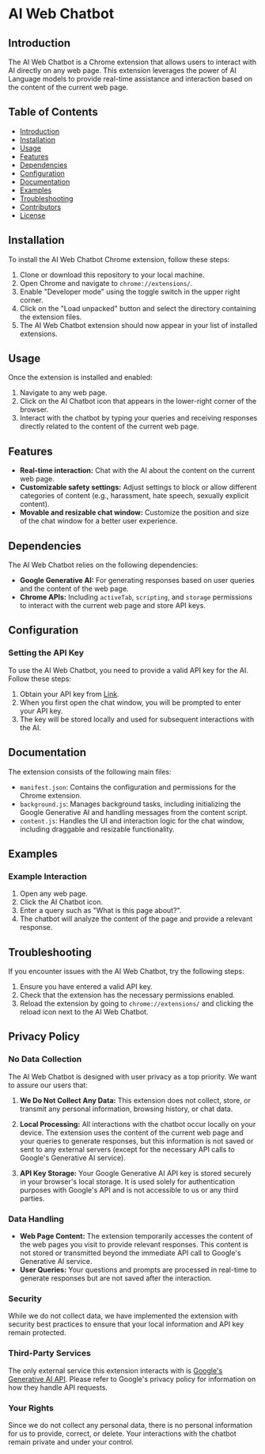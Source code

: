 # AI Web Chatbot

## Introduction
The AI Web Chatbot is a Chrome extension that allows users to interact with AI directly on any web page. This extension leverages the power of AI Language models to provide real-time assistance and interaction based on the content of the current web page.

## Table of Contents
- [Introduction](#introduction)
- [Installation](#installation)
- [Usage](#usage)
- [Features](#features)
- [Dependencies](#dependencies)
- [Configuration](#configuration)
- [Documentation](#documentation)
- [Examples](#examples)
- [Troubleshooting](#troubleshooting)
- [Contributors](#contributors)
- [License](#license)

## Installation
To install the AI Web Chatbot Chrome extension, follow these steps:

1. Clone or download this repository to your local machine.
2. Open Chrome and navigate to `chrome://extensions/`.
3. Enable "Developer mode" using the toggle switch in the upper right corner.
4. Click on the "Load unpacked" button and select the directory containing the extension files.
5. The AI Web Chatbot extension should now appear in your list of installed extensions.

## Usage
Once the extension is installed and enabled:

1. Navigate to any web page.
2. Click on the AI Chatbot icon that appears in the lower-right corner of the browser.
3. Interact with the chatbot by typing your queries and receiving responses directly related to the content of the current web page.

## Features
- **Real-time interaction:** Chat with the AI about the content on the current web page.
- **Customizable safety settings:** Adjust settings to block or allow different categories of content (e.g., harassment, hate speech, sexually explicit content).
- **Movable and resizable chat window:** Customize the position and size of the chat window for a better user experience.

## Dependencies
The AI Web Chatbot relies on the following dependencies:

- **Google Generative AI:** For generating responses based on user queries and the content of the web page.
- **Chrome APIs:** Including `activeTab`, `scripting`, and `storage` permissions to interact with the current web page and store API keys.

## Configuration
### Setting the API Key
To use the AI Web Chatbot, you need to provide a valid API key for the AI. Follow these steps:

1. Obtain your API key from [Link](https://aistudio.google.com/app/apikey).
2. When you first open the chat window, you will be prompted to enter your API key.
3. The key will be stored locally and used for subsequent interactions with the AI.

## Documentation
The extension consists of the following main files:

- `manifest.json`: Contains the configuration and permissions for the Chrome extension.
- `background.js`: Manages background tasks, including initializing the Google Generative AI and handling messages from the content script.
- `content.js`: Handles the UI and interaction logic for the chat window, including draggable and resizable functionality.

## Examples
### Example Interaction
1. Open any web page.
2. Click the AI Chatbot icon.
3. Enter a query such as "What is this page about?".
4. The chatbot will analyze the content of the page and provide a relevant response.

## Troubleshooting
If you encounter issues with the AI Web Chatbot, try the following steps:

1. Ensure you have entered a valid API key.
2. Check that the extension has the necessary permissions enabled.
3. Reload the extension by going to `chrome://extensions/` and clicking the reload icon next to the AI Web Chatbot.

## Privacy Policy

### No Data Collection
The AI Web Chatbot is designed with user privacy as a top priority. We want to assure our users that:

1. **We Do Not Collect Any Data:** This extension does not collect, store, or transmit any personal information, browsing history, or chat data.

2. **Local Processing:** All interactions with the chatbot occur locally on your device. The extension uses the content of the current web page and your queries to generate responses, but this information is not saved or sent to any external servers (except for the necessary API calls to Google's Generative AI service).

3. **API Key Storage:** Your Google Generative AI API key is stored securely in your browser's local storage. It is used solely for authentication purposes with Google's API and is not accessible to us or any third parties.

### Data Handling
- **Web Page Content:** The extension temporarily accesses the content of the web pages you visit to provide relevant responses. This content is not stored or transmitted beyond the immediate API call to Google's Generative AI service.
- **User Queries:** Your questions and prompts are processed in real-time to generate responses but are not saved after the interaction.

### Security
While we do not collect data, we have implemented the extension with security best practices to ensure that your local information and API key remain protected.

### Third-Party Services

The only external service this extension interacts with is [Google's Generative AI API](https://support.google.com/gemini/answer/13594961?hl=en). Please refer to Google's privacy policy for information on how they handle API requests.

### Your Rights
Since we do not collect any personal data, there is no personal information for us to provide, correct, or delete. Your interactions with the chatbot remain private and under your control.

